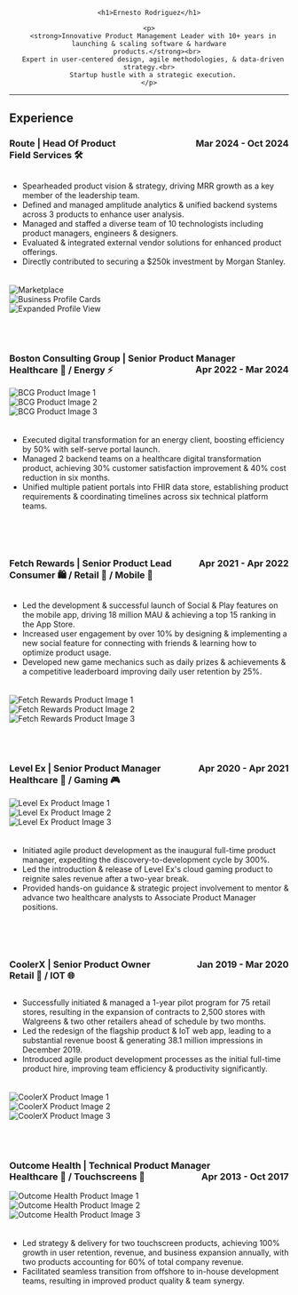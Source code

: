 <head>
  <title>Ernesto Rodriguez - Portfolio</title>
  <style>
    .grid-container {
      display: grid;
      grid-template-columns: repeat(auto-fit, minmax(300px, 1fr));
      gap: 20px;
    }

    .grid-item img {
      max-width: 100%;
      height: auto;
    }
  </style>
</head>

<body>

  <div align="center">

    <h1>Ernesto Rodriguez</h1>

    <p>
      <strong>Innovative Product Management Leader with 10+ years in launching & scaling software & hardware
        products.</strong><br>
      Expert in user-centered design, agile methodologies, & data-driven strategy.<br>
      Startup hustle with a strategic execution.
    </p>

  </div>

  <hr>

  <h2>Experience</h2>

  <h3>Route | Head Of Product <span style="float: right;">Mar 2024 - Oct 2024</span><br>
    Field Services 🛠️</h3>

  <div class="grid-container">
    <div class="grid-item">
      <ul>
        <li>Spearheaded product vision & strategy, driving MRR growth as a key member of the leadership team.</li>
        <li>Defined and managed amplitude analytics & unified backend systems across 3 products to enhance user
          analysis.</li>
        <li>Managed and staffed a diverse team of 10 technologists including product managers, engineers &
          designers.</li>
        <li>Evaluated & integrated external vendor solutions for enhanced product offerings.</li>
        <li>Directly contributed to securing a $250k investment by Morgan Stanley.</li>
      </ul>
    </div>
    <div class="grid-item">
      <img src="images/Route_Marketplace_Profile_Pins_and_Cards.png" alt="Marketplace"><br>
      <img src="images/Route_marketplace_profile_cards.png" alt="Business Profile Cards"><br>
      <img src="images/Route_Marketplace_Profile_Pins_and_Cards_expanded.png" alt="Expanded Profile View">
    </div>
  </div>

  <br><br>

  <h3>Boston Consulting Group | Senior Product Manager <span style="float: right;">Apr 2022 - Mar 2024</span><br>
    Healthcare 🏥 / Energy ⚡</h3>

  <div class="grid-container">
    <div class="grid-item">
      <img src="images/BCG-product-image-1.png" alt="BCG Product Image 1"><br> 
      <img src="images/BCG-product-image-2.png" alt="BCG Product Image 2"><br> 
      <img src="images/BCG-product-image-3.png" alt="BCG Product Image 3">
    </div>
    <div class="grid-item">
      <ul>
        <li>Executed digital transformation for an energy client, boosting efficiency by 50% with self-serve portal
          launch.</li>
        <li>Managed 2 backend teams on a healthcare digital transformation product, achieving 30% customer satisfaction
          improvement & 40% cost reduction in six months.</li>
        <li>Unified multiple patient portals into FHIR data store, establishing product requirements & coordinating
          timelines across six technical platform teams.</li>
      </ul>
    </div>
  </div>

  <br><br>

  <h3>Fetch Rewards | Senior Product Lead <span style="float: right;">Apr 2021 - Apr 2022</span><br>
    Consumer 🛍️ / Retail 🛒 / Mobile 📱</h3>

  <div class="grid-container">
    <div class="grid-item">
      <ul>
        <li>Led the development & successful launch of Social & Play features on the mobile app, driving 18 million MAU &
          achieving a top 15 ranking in the App Store.</li>
        <li>Increased user engagement by over 10% by designing & implementing a new social feature for connecting with
          friends & learning how to optimize product usage.</li>
        <li>Developed new game mechanics such as daily prizes & achievements & a competitive leaderboard improving daily
          user retention by 25%.</li>
      </ul>
    </div>
    <div class="grid-item">
      <img src="images/Fetch-Rewards-product-image-1.png" alt="Fetch Rewards Product Image 1"><br>
      <img src="images/Fetch-Rewards-product-image-2.png" alt="Fetch Rewards Product Image 2"><br>
      <img src="images/Fetch-Rewards-product-image-3.png" alt="Fetch Rewards Product Image 3">
    </div>
  </div>

  <br><br>

  <h3>Level Ex | Senior Product Manager <span style="float: right;">Apr 2020 - Apr 2021</span><br>
    Healthcare 🏥 / Gaming 🎮</h3>

  <div class="grid-container">
    <div class="grid-item">
      <img src="images/Level-Ex-product-image-1.png" alt="Level Ex Product Image 1"><br>
      <img src="images/Level-Ex-product-image-2.png" alt="Level Ex Product Image 2"><br>
      <img src="images/Level-Ex-product-image-3.png" alt="Level Ex Product Image 3">
    </div>
    <div class="grid-item">
      <ul>
        <li>Initiated agile product development as the inaugural full-time product manager, expediting the
          discovery-to-development cycle by 300%.</li>
        <li>Led the introduction & release of Level Ex's cloud gaming product to reignite sales revenue after a two-year
          break.</li>
        <li>Provided hands-on guidance & strategic project involvement to mentor & advance two healthcare analysts to
          Associate Product Manager positions.</li>
      </ul>
    </div>
  </div>

  <br><br>

  <h3>CoolerX | Senior Product Owner <span style="float: right;">Jan 2019 - Mar 2020</span><br>
    Retail 🛒 / IOT 🌐</h3>

  <div class="grid-container">
    <div class="grid-item">
      <ul>
        <li>Successfully initiated & managed a 1-year pilot program for 75 retail stores, resulting in the expansion of
          contracts to 2,500 stores with Walgreens & two other retailers ahead of schedule by two months.</li>
        <li>Led the redesign of the flagship product & IoT web app, leading to a substantial revenue boost & generating
          38.1 million impressions in December 2019.</li>
        <li>Introduced agile product development processes as the initial full-time product hire, improving team
          efficiency & productivity significantly.</li>
      </ul>
    </div>
    <div class="grid-item">
      <img src="images/CoolerX-product-image-1.png" alt="CoolerX Product Image 1"><br>
      <img src="images/CoolerX-product-image-2.png" alt="CoolerX Product Image 2"><br>
      <img src="images/CoolerX-product-image-3.png" alt="CoolerX Product Image 3">
    </div>
  </div>

  <br><br>

  <h3>Outcome Health | Technical Product Manager <span style="float: right;">Apr 2013 - Oct 2017</span><br>
    Healthcare 🏥 / Touchscreens 📱</h3>

  <div class="grid-container">
    <div class="grid-item">
      <img src="images/Outcome-Health-product-image-1.png" alt="Outcome Health Product Image 1"><br>
      <img src="images/Outcome-Health-product-image-2.png" alt="Outcome Health Product Image 2"><br>
      <img src="images/Outcome-Health-product-image-3.png" alt="Outcome Health Product Image 3">
    </div>
    <div class="grid-item">
      <ul>
        <li>Led strategy & delivery for two touchscreen products, achieving 100% growth in user retention, revenue, and
          business expansion annually, with two products accounting for 60% of total company revenue.</li>
        <li>Facilitated seamless transition from offshore to in-house development teams, resulting in improved product
          quality & team synergy.</li>
      </ul>
    </div>
  </div>

</body>
